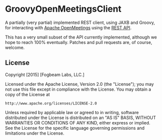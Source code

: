 # GroovyOpenMeetingsClient

A partially (very partial) implemented REST client, using JAXB and Groovy, for interacting
with [Apache OpenMeetings](http://openmeetings.apache.org/) using the [REST API](http://openmeetings.apache.org/openmeetings-webservice/apidocs/index.html).

This has a very small subset of the API currently implemented, although we hope to reach 100% eventually.  Patches and
pull requests are, of course, welcome.  

## License

Copyright [2015] [Fogbeam Labs, LLC.]

Licensed under the Apache License, Version 2.0 (the "License");
you may not use this file except in compliance with the License.
You may obtain a copy of the License at

    http://www.apache.org/licenses/LICENSE-2.0

Unless required by applicable law or agreed to in writing, software
distributed under the License is distributed on an "AS IS" BASIS,
WITHOUT WARRANTIES OR CONDITIONS OF ANY KIND, either express or implied.
See the License for the specific language governing permissions and
limitations under the License.